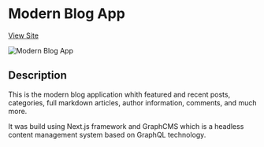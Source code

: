 # Modern Blog App

[View Site](https://modern-blog-app-seven.vercel.app/)

![Modern Blog App](C:\Users\bogda\Documents\github\images\modern-blog-app)
## Description

This is the modern blog application whith featured and recent posts, categories, full markdown articles, author information, comments, and much more.

It was build using Next.js framework and GraphCMS which is a headless content management system based on GraphQL technology.
